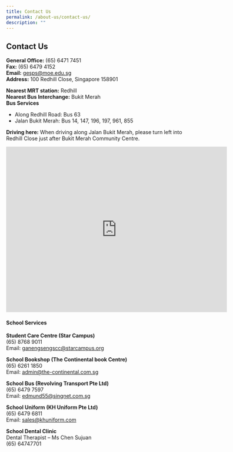 ```yaml
---
title: Contact Us
permalink: /about-us/contact-us/
description: ""
---
```

## Contact Us

**General Office:**&nbsp;(65) 6471 7451  
**Fax:**&nbsp;(65) 6479 4152  
**Email:**&nbsp;gesps@moe.edu.sg   
**Address:**&nbsp;100 Redhill Close, Singapore 158901  
  
**Nearest MRT station:**&nbsp;Redhill  
**Nearest Bus Interchange:**&nbsp;Bukit Merah  
**Bus Services**

*   Along Redhill Road: Bus 63
*   Jalan Bukit Merah: Bus 14, 147, 196, 197, 961, 855

**Driving here:**&nbsp;When driving along Jalan Bukit Merah, please turn left into Redhill Close just after Bukit Merah Community Centre.

<iframe loading="lazy" allowfullscreen="" style="border:0;" height="450" width="600" src="https://www.google.com/maps/embed?pb=!1m18!1m12!1m3!1d3988.813731607823!2d103.81262127554949!3d1.285773098702013!2m3!1f0!2f0!3f0!3m2!1i1024!2i768!4f13.1!3m3!1m2!1s0x31da1bd3f3aa8933%3A0x73c2d2224bdf2a7!2sGan%20Eng%20Seng%20Primary%20School!5e0!3m2!1sen!2ssg!4v1668932978686!5m2!1sen!2ssg"></iframe>

#### School Services

**Student Care Centre (Star Campus)**<br>
(65) 8768 9011<br>
Email: ganengsengscc@starcampus.org

**School Bookshop (The Continental book Centre)**<br>
(65)&nbsp;6261 1850  
Email: admin@the-continental.com.sg  
  
**School Bus (Revolving Transport Pte Ltd)**<br>
(65) 6479 7597  
Email: edmund55@singnet.com.sg  
  
**School Uniform (KH Uniform Pte Ltd)**<br>
(65) 6479 6811  
Email: sales@khuniform.com  
  
**School Dental Clinic**<br>
Dental Therapist – Ms Chen Sujuan<br>
(65) 64747701